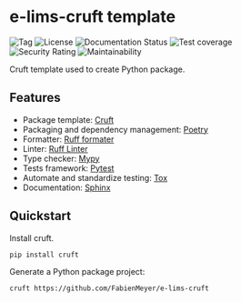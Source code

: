 # e-lims-cruft template

![Tag](https://img.shields.io/github/v/tag/FabienMeyer/e-lims-cookiecutter) 
![License](https://img.shields.io/pypi/l/e-lims) 
![Documentation Status](https://readthedocs.org/projects/e-lims/badge/?version=latest) 
![Test coverage](https://codecov.io/gh/FabienMeyer/e-lims-cookiecutter/branch/main/graph/badge.svg?token=H2L1PG5S5A) 
![Security Rating](https://sonarcloud.io/api/project_badges/measure?project=FabienMeyer_e-lims-cookiecutter&metric=security_rating) 
![Maintainability](https://sonarcloud.io/api/project_badges/measure?project=FabienMeyer_e-lims-cookiecutter&metric=sqale_rating)

Cruft template used to create Python package.

## Features

* Package template: [Cruft](https://cruft.github.io/cruft/)
* Packaging and dependency management: [Poetry](https://python-poetry.org/)
* Formatter: [Ruff formater](https://docs.astral.sh/ruff/formatter/)
* Linter: [Ruff Linter](https://docs.astral.sh/ruff/linter/)
* Type checker: [Mypy](https://mypy.readthedocs.io/en/stable/#)
* Tests framework: [Pytest](https://docs.pytest.org/en/stable/)
* Automate and standardize testing: [Tox](http://testrun.org/tox/)
* Documentation: [Sphinx](http://sphinx-doc.org/)

## Quickstart

Install cruft.

```bash
pip install cruft
```

Generate a Python package project:
```bash
cruft https://github.com/FabienMeyer/e-lims-cruft
```